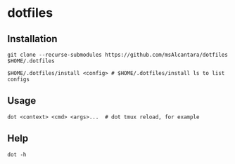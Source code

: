 # dotfiles

## Installation
  ```
  git clone --recurse-submodules https://github.com/msAlcantara/dotfiles $HOME/.dotfiles

  $HOME/.dotfiles/install <config> # $HOME/.dotfiles/install ls to list configs
  ```

## Usage
  ```
  dot <context> <cmd> <args>...  # dot tmux reload, for example
  ```

## Help
  ```
  dot -h
  ```
